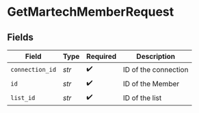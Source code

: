 # GetMartechMemberRequest


## Fields

| Field                | Type                 | Required             | Description          |
| -------------------- | -------------------- | -------------------- | -------------------- |
| `connection_id`      | *str*                | :heavy_check_mark:   | ID of the connection |
| `id`                 | *str*                | :heavy_check_mark:   | ID of the Member     |
| `list_id`            | *str*                | :heavy_check_mark:   | ID of the list       |